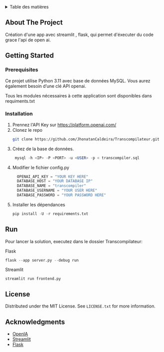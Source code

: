 <!-- TABLE OF CONTENTS -->
<details>
  <summary>Table des matières</summary>
  <ol>
    <li>
      <a href="#about-the-project">About The Project</a>
    </li>
    <li>
      <a href="#getting-started">Getting Started</a>
      <ul>
        <li><a href="#prerequisites">Prerequisites</a></li>
        <li><a href="#installation">Installation</a></li>
        <li><a href="#run">Run</a></li>
      </ul>
    </li>
    <li><a href="#license">Licence</a></li>
    <li><a href="#acknowledgments">Acknowledgments</a></li>
  </ol>
</details>

<!-- ABOUT THE PROJECT -->
## About The Project

Création d'une app avec streamlit , flask, qui permet d'éxecuter du code grace l'api de open ai.

<!-- GETTING STARTED -->
## Getting Started

### Prerequisites

Ce projet utilise Python 3.11 avec base de données MySQL. Vous aurez également besoin d’une clé API openai.

Tous les modules nécessaires à cette application sont disponibles dans requiments.txt

### Installation

1. Prennez l'API Key sur https://platform.openai.com/
2. Clonez le repo
   ```sh
   git clone https://github.com/JhonatanCaldeira/Transcompilateur.git
   ```
3. Créez de la base de données.
   ```sql
    mysql -h <IP> -P <PORT> -u <USER> -p < transcompiler.sql
   ```
4. Modifier le fichier config.py
   ```py
     OPENAI_API_KEY = "YOUR KEY HERE"
     DATABASE_HOST = "YOUR DATABASE IP"
     DATABASE_NAME = "transcompiler"
     DATABASE_USERNAME = "YOUR USER HERE"
     DATABASE_PASSWORD = "YOUR PASSWORD HERE"
   ```
5. Installer les dépendances
   ```py
   pip install -U -r requirements.txt
   ``` 

<!-- USAGE EXAMPLES -->
## Run

Pour lancer la solution, executez dans le dossier Transcompilateur:

Flask
```py
flask --app server.py --debug run
```

Streamlit
```
streamlit run frontend.py
```

<!-- LICENSE -->
## License

Distributed under the MIT License. See `LICENSE.txt` for more information.

<!-- ACKNOWLEDGMENTS -->
## Acknowledgments

* [OpenIA](https://platform.openai.com/)
* [Streamlit](https://streamlit.io/)
* [Flask](https://readthedocs.org/projects/flask/)



<!-- MARKDOWN LINKS & IMAGES -->
<!-- https://www.markdownguide.org/basic-syntax/#reference-style-links -->
[contributors-shield]: https://img.shields.io/github/contributors/othneildrew/Best-README-Template.svg?style=for-the-badge
[contributors-url]: https://github.com/othneildrew/Best-README-Template/graphs/contributors
[forks-shield]: https://img.shields.io/github/forks/othneildrew/Best-README-Template.svg?style=for-the-badge
[forks-url]: https://github.com/othneildrew/Best-README-Template/network/members
[stars-shield]: https://img.shields.io/github/stars/othneildrew/Best-README-Template.svg?style=for-the-badge
[stars-url]: https://github.com/othneildrew/Best-README-Template/stargazers
[issues-shield]: https://img.shields.io/github/issues/othneildrew/Best-README-Template.svg?style=for-the-badge
[issues-url]: https://github.com/othneildrew/Best-README-Template/issues
[license-shield]: https://img.shields.io/github/license/othneildrew/Best-README-Template.svg?style=for-the-badge
[license-url]: https://github.com/othneildrew/Best-README-Template/blob/master/LICENSE.txt
[linkedin-shield]: https://img.shields.io/badge/-LinkedIn-black.svg?style=for-the-badge&logo=linkedin&colorB=555
[linkedin-url]: https://linkedin.com/in/othneildrew
[product-screenshot]: images/screenshot.png
[Next.js]: https://img.shields.io/badge/next.js-000000?style=for-the-badge&logo=nextdotjs&logoColor=white
[Next-url]: https://nextjs.org/
[React.js]: https://img.shields.io/badge/React-20232A?style=for-the-badge&logo=react&logoColor=61DAFB
[React-url]: https://reactjs.org/
[Vue.js]: https://img.shields.io/badge/Vue.js-35495E?style=for-the-badge&logo=vuedotjs&logoColor=4FC08D
[Vue-url]: https://vuejs.org/
[Angular.io]: https://img.shields.io/badge/Angular-DD0031?style=for-the-badge&logo=angular&logoColor=white
[Angular-url]: https://angular.io/
[Svelte.dev]: https://img.shields.io/badge/Svelte-4A4A55?style=for-the-badge&logo=svelte&logoColor=FF3E00
[Svelte-url]: https://svelte.dev/
[Laravel.com]: https://img.shields.io/badge/Laravel-FF2D20?style=for-the-badge&logo=laravel&logoColor=white
[Laravel-url]: https://laravel.com
[Bootstrap.com]: https://img.shields.io/badge/Bootstrap-563D7C?style=for-the-badge&logo=bootstrap&logoColor=white
[Bootstrap-url]: https://getbootstrap.com
[JQuery.com]: https://img.shields.io/badge/jQuery-0769AD?style=for-the-badge&logo=jquery&logoColor=white
[JQuery-url]: https://jquery.com 

